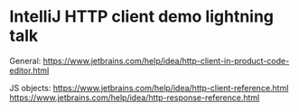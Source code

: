 # IntelliJ HTTP client demo lightning talk

General:
https://www.jetbrains.com/help/idea/http-client-in-product-code-editor.html

JS objects:
https://www.jetbrains.com/help/idea/http-client-reference.html
https://www.jetbrains.com/help/idea/http-response-reference.html
